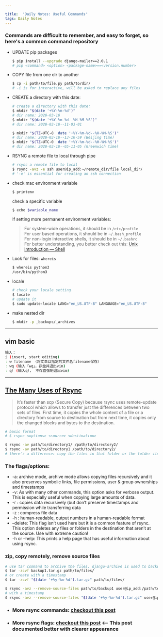 ```yaml
---
 
title:  "Daily Notes: Useful Commands"
tags: Daily Notes
---
```

### Commands are difficult to remember, and easy to forget, so here's a common command repository
* UPDATE pip packages
    ```bash
    $ pip install --upgrade django-mailer==2.0.1
    # pip <command> <option> <package-name>==<version.number>
    ```
* COPY file from one dir to another
    ```bash
    $ cp -i path/to/file.py path/to/dir/
    # -i is for interactive, will be asked to replace any files
    ```
* CREATE a directory with this date:
    ```bash
    # create a directory with this date:
    $ mkdir "$(date '+%Y-%m-%d')"
    # dir name: 2020-03-10
    $ mkdir "$(date '+%Y-%m-%d--%H-%M-%S')"
    # dir name: 2020-03-10--11-03-01

    $ mkdir "$(TZ=UTC-8  date '+%Y-%m-%d--%H-%M-%S')"
    # dir name: 2020-03-10--13-10-59 (Beijing time)
    $ mkdir "$(TZ=UTC-0  date '+%Y-%m-%d--%H-%M-%S')"
    # dir name: 2020-03-10--05-11-05 (Greenwich time)
    ```
* RSYNC a remote file to local through pipe
    ```bash
    # rsync a remote file to local
    $ rsync -avz -e ssh user@ip_add:~/remote_dir/file local_dir/
    # '-e' is essential for creating an ssh connection
    ```

* check mac environment variable
    ```bash
    $ printenv
    ```
    check a specific variable
    ```bash
    $ echo $variable_name
    ```
    If setting more permanent environment variables:
    >For system-wide operations, it should be in `/etc/profile`  
    >For user based operations, it should be in `~/.bash_profile`  
    >For non-login interactive shells, it should be in `~/.bashrc`   
    >For better understanding, you better check out this: [Unix Introduction — Shell](https://medium.com/@youngstone89/unix-introduction-shell-980212852897)  
* Look for files: `whereis` 
    ```bash
    $ whereis python3
    /usr/bin/python3
    ```

* locale
    ```bash
    # check your locale setting
    $ locale
    # update it
    $ sudo update-locale LANG="en_US.UTF-8" LANGUAGE="en_US.UTF-8"
    ```

* make nested dir
    ```bash
    $ mkdir -p _backups/_archives
    ```
--- 

## vim basic
```bash
输入：
i (insert, start editing)
: w filename （将文章以指定的文件名filename保存）
: wq (输入「wq」，存盘并退出vim)
: q! (输入q!， 不存盘强制退出vim)
```

---


## [The Many Uses of Rsync](https://mediatemple.net/blog/tips/many-uses-rsync/)
>It’s faster than scp (Secure Copy) because rsync uses remote-update protocol which allows to transfer just the differences between two sets of files. First time, it copies the whole content of a file or a directory from source to destination but from next time, it copies only the changed blocks and bytes to the destination.
```bash
# basic format
# $ rsync <options> <source> <destination>

$ rsync -av path/to/directory1/ /path/to/directory2/ 
$ rsync -av path/to/directory1 /path/to/directory2/ 
# there's a difference: copy the files in that folder or the folder itself
```
### **The flags/options**:
* -a: archive mode, archive mode allows copying files recursively and it also preserves symbolic links, file permissions, user & group ownerships and timestamps
* -v: As with many other commands, this option asks for verbose output. This is especially useful when copying large amounts of data.  
* -r : copies data recursively (but don’t preserve timestamps and permission while transferring data
* -z : compress file data
* -h : human-readable, output numbers in a human-readable format
* –delete: This flag isn’t used here but it is a common feature of rsync. This option deletes any files or folders in the destination that aren’t at the source. Use with extreme caution!
* -h or –help: This prints a help page that has useful information about using rsync.

### **zip, copy remotely, remove source files**
```bash
# use tar command to archive the files, django-archive is used to backup databases in my project
$ tar -zcvf backup1.tar.gz path/to/files/
# or create with a timestamp
$ tar -zcvf "$(date '+%y-%m-%d').tar.gz" path/to/files/

$ rsync -avz --remove-source-files path/to/backup1 user@ip_add:/path/to/backups/
# with a timestamp
$ rsync -avz --remove-source-files "$(date '+%y-%m-%d').tar.gz" user@ip_add:/path/to/backups/

```
* ### **More rsync commands: [checkout this post](https://www.tecmint.com/rsync-local-remote-file-synchronization-commands/)**
* ### **More rsync flags: [checkout this post](https://www.linuxtechi.com/rsync-command-examples-linux/)** <-- This post documented better with clearer appearance
